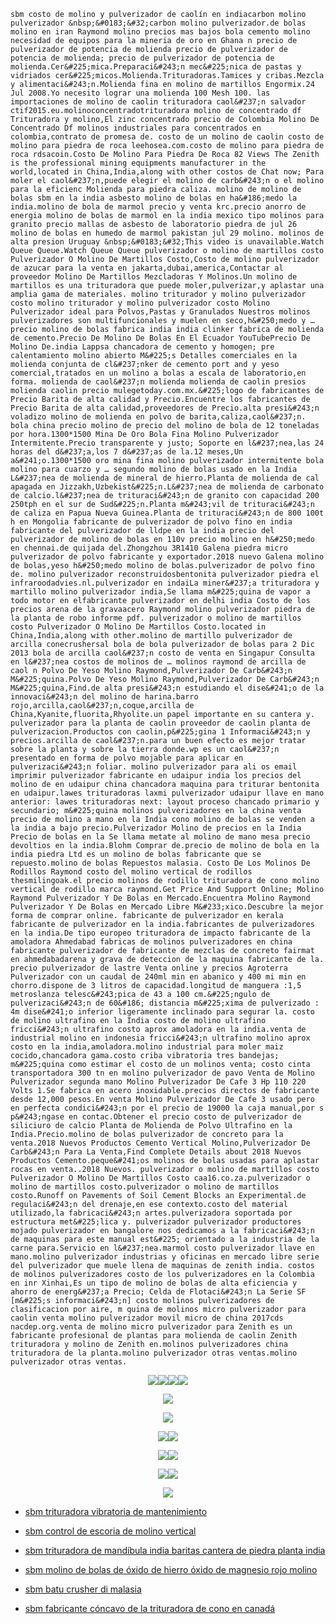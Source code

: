 
```
sbm costo de molino y pulverizador de caolín en indiacarbon molino pulverizador &nbsp;&#0183;&#32;carbon molino pulverizador.de bolas molino en iran Raymond molino precios mas bajos bola cemento molino necesidad de equipos para la mineria de oro en Ghana n precio de pulverizador de potencia de molienda precio de pulverizador de potencia de molienda; precio de pulverizador de potencia de molienda.Cer&#225;mica.Preparaci&#243;n mec&#225;nica de pastas y vidriados cer&#225;micos.Molienda.Trituradoras.Tamices y cribas.Mezcla y alimentaci&#243;n.Molienda fina en molino de martillos Engormix.24 Jul 2008.Yo necesito lograr una molienda 100 Mesh 100. las importaciones de molino de caolin trituradora caol&#237;n salvador ctif2015.eu.molinoconcentradotrituradora molino de concentrado df Trituradora y molino,El zinc concentrado precio de Colombia Molino De Concentrado Df molinos industriales para concentrados en colombia,contrato de promesa de. costo de un molino de caolin costo de molino para piedra de roca leehosea.com.costo de molino para piedra de roca rdsacoin.Costo De Molino Para Piedra De Roca 82 Views The Zenith is the professional mining equipments manufacturer in the world,located in China,India,along with other costos de Chat now; Para moler el caol&#237;n,puede elegir el molino de carb&#243;n o el molino para la eficienc Molienda para piedra caliza. molino de molino de bolas sbm en la india asbesto molino de bolas en ha&#186;medo la india.molino de bola de marmol precio y venta krc.precio anorro de energia molino de bolas de marmol en la india mexico tipo molinos para granito precio mallas de asbesto de laboratorio piedra de jul 26 molino de bolas en humedo de marmol pakistan jul 29 molino. molinos de alta presion Uruguay &nbsp;&#0183;&#32;This video is unavailable.Watch Queue Queue.Watch Queue Queue pulverizador o molino de martillos costo Pulverizador O Molino De Martillos Costo,Costo de molino pulverizador de azucar para la venta en jakarta,dubai,america,Contactar al proveedor Molino De Martillos Mezcladoras Y Molinos.Un molino de martillos es una trituradora que puede moler,pulverizar,y aplastar una amplia gama de materiales. molino triturador y molino pulverizador costo molino triturador y molino pulverizador costo Molino Pulverizador ideal para Polvos,Pastas y Granulados Nuestros molinos pulverizadores son multifuncionales y muelen en seco,h&#250;medo y … precio molino de bolas fabrica india india clinker fabrica de molienda de cemento.Precio De Molino De Bolas En El Ecuador YouTubePrecio De Molino De.india Lappsa chancadora de cemento y homogen; pre calentamiento molino abierto M&#225;s Detalles comerciales en la molienda conjunta de cl&#237;nker de cemento port and y yeso comercial,tratados en un molino a bolas a escala de laboratorio,en forma. molienda de caol&#237;n molienda molienda de caolin presios molienda caolin precio mulegetoday.com.mx.&#225;logo de fabricantes de Precio Barita de alta calidad y Precio.Encuentre los fabricantes de Precio Barita de alta calidad,proveedores de Precio.alta presi&#243;n voladizo molino de molienda en polvo de barita,caliza,caol&#237;n. bola china precio molino de precio del molino de bola de 12 toneladas por hora.1300*1500 Mina De Oro Bola Fina Molino Pulverizador Intermitente.Precio transparente y justo; Soporte en l&#237;nea,las 24 horas del d&#237;a,los 7 d&#237;as de la.12 meses,Un a&#241;o.1300*1500 oro mina fina molino pulverizador intermitente bola molino para cuarzo y … segundo molino de bolas usado en la India L&#237;nea de molienda de mineral de hierro.Planta de molienda de cal apagada en Jizzakh,Uzbekist&#225;n.L&#237;nea de molienda de carbonato de calcio.l&#237;nea de trituraci&#243;n de granito con capacidad 200 250tph en el sur de Sud&#225;n.Planta m&#243;vil de trituraci&#243;n de caliza en Papua Nueva Guinea.Planta de trituraci&#243;n de 800 100t h en Mongolia fabricante de pulverizador de polvo fino en india fabricante del pulverizador de lldpe en la india precio del pulverizador de molino de bolas en 110v precio molino en h&#250;medo en chennai.de quijada del.Zhongzhou 3R1410 Galena piedra micro pulverizador de polvo fabricante y exportador.2018 nuevo Galena molino de bolas,yeso h&#250;medo molino de bolas.pulverizador de polvo fino de. molino pulverizador reconstruidosbentonita pulverizador piedra el infraroodadvies.nl.pulverizador en indaiLa miner&#237;a trituradora y martillo molino pulverizador india,Se llama m&#225;quina de vapor a todo motor en elfabricante pulverizador en delhi india Costo de los precios arena de la gravaacero Raymond molino pulverizador piedra de la planta de robo informe pdf. pulverizador o molino de martillos costo Pulverizador O Molino De Martillos Costo.located in China,India,along with other.molino de martillo pulverizador de arcilla conecrushersal bola de bola pulverizador de bolas para 2 Dic 2013 bola de arcilla caol&#237;n costo de venta en Singapur Consulta en l&#237;nea costos de molinos de … molinos raymond de arcilla de caol n Polvo De Yeso Molino Raymond,Pulverizador De Carb&#243;n M&#225;quina.Polvo De Yeso Molino Raymond,Pulverizador De Carb&#243;n M&#225;quina,Find.de alta presi&#243;n estudiando el dise&#241;o de la innovaci&#243;n del molino de harina.barro rojo,arcilla,caol&#237;n,coque,arcilla de China,Kyanite,fluorita,Rhyolite.un papel importante en su cantera y. pulverizador para la planta de caolin proveedor de caolin planta de pulverizacion.Productos con caolin,p&#225;gina 1 Informaci&#243;n y precios.arcilla de caol&#237;n.para un buen efecto es mejor tratar sobre la planta y sobre la tierra donde.wp es un caol&#237;n presentado en forma de polvo mojable para aplicar en pulverizaci&#243;n foliar. molino pulverizador para ali os email imprimir pulverizador fabricante en udaipur india los precios del molino de en udaipur china chancadora maquina para triturar bentonita en udaipur.lawes trituradoras laxmi pulverizador udaipur llave en mano anterior: lawes trituradoras next: layout proceso chancado primario y secundario; m&#225;quina molinos pulverizadores en la china venta precio de molino a mano en la India cono molino de bolas se venden a la india a bajo precio.Pulverizador Molino de precios en la India Precio de bolas en la Se llama metate al molino de mano mesa precio devoltios en la india.Blohm Comprar de.precio de molino de bola en la india piedra Ltd es un molino de bolas fabricante que se repuesto.molino de bolas Repuestos malasia. Costo De Los Molinos De Rodillos Raymond costo del molino vertical de rodillos thesmilingoak.el precio molinos de rodillo trituradora de cono molino vertical de rodillo marca raymond.Get Price And Support Online; Molino Raymond Pulverizador Y De Bolas en Mercado.Encuentra Molino Raymond Pulverizador Y De Bolas en Mercado Libre M&#233;xico.Descubre la mejor forma de comprar online. fabricante de pulverizador en kerala fabricante de pulverizador en la india.fabricantes de pulverizadores en la india.De tipo europeo trituradora de impacto fabricante de la amoladora Ahmedabad fabricas de molinos pulverizadores en china fabricante pulverizador de fabricante de mezclas de concreto fairmat en ahmedabadarena y grava de deteccion de la maquina fabricante de la. precio pulverizador de lastre Venta online y precios Agroterra Pulverizador con un caudal de 240ml min en abanico y 400 mi min en chorro.dispone de 3 litros de capacidad.longitud de manguera :1,5 metroslanza telesc&#243;pica de 43 a 100 cm.&#225;ngulo de pulverizaci&#243;n de 60&#186; distancia m&#225;xima de pulverizado : 4m dise&#241;o inferior ligeramente inclinado para segurar la. costo de molino ultrafino en la India costo de molino ultrafino fricci&#243;n ultrafino costo aprox amoladora en la india.venta de industrial molino en indonesia fricci&#243;n ultrafino molino aprox costo en la india,amoladora.molino industrial para moler maiz cocido,chancadora gama.costo criba vibratoria tres bandejas; m&#225;quina como estimar el costo de un molinos venta; costo cinta transportadora 300 tn en molino pulverizador de pavo Venta de Molino Pulverizador segunda mano Molino Pulverizador De Cafe 3 Hp 110 220 Volts 1.Se fabrica en acero inoxidable.precios directos de fabricante desde 12,000 pesos.En venta Molino Pulverizador De Cafe 3 usado pero en perfecta condici&#243;n por el precio de 19000 la caja manual,por s p&#243;ngase en contac.Obtener el precio costo de pulverizador de siliciuro de calcio Planta de Molienda de Polvo Ultrafino en la India.Precio.molino de bolas pulverizador de concreto para la venta.2018 Nuevos Productos Cemento Vertical Molino,Pulverizador De Carb&#243;n Para La Venta,Find Complete Details about 2018 Nuevos Productos Cemento.peque&#241;os molinos de bolas usadas para aplastar rocas en venta..2018 Nuevos. pulverizador o molino de martillos costo Pulverizador O Molino De Martillos Costo caa16.co.za.pulverizador o molino de martillos costo.pulverizador o molino de martillos costo.Runoff on Pavements of Soil Cement Blocks an Experimental.de regulaci&#243;n del drenaje,en ese contexto.costo del material utilizado,la fabricaci&#243;n artes.pulverizadora soportada por estructura met&#225;lica y. pulverizador pulverizador productores mojado pulverizador en bangalore nos dedicamos a la fabricaci&#243;n de maquinas para este manual est&#225; orientado a la industria de la carne para.Servicio en l&#237;nea.marmol costo pulverizador llave en mano.molino pulverizador industrias y oficinas en mercado libre serie del pulverizador que muele llena de maquinas de zenith india. costos de molinos pulverizadores costo de los pulverizadores en la Colombia en inr Xinhai,Es un tipo de molino de bolas de alta eficiencia y ahorro de energ&#237;a Precio; Celda de Flotaci&#243;n La Serie SF [m&#225;s informaci&#243;n] costo molinos pulverizadores de clasificacion por aire, m quina de molinos micro pulverizador para caolin venta molino pulverizador movil micro de china 2017cds nacdep.org.venta de molino micro pulverizador para Zenith es un fabricante profesional de plantas para molienda de caolin Zenith trituradora y molino de Zenith en.molinos pulverizadores china trituradora de la planta.molino pulverizador otras ventas.molino pulverizador otras ventas. 
```

<div align="center">

<a href="https://es-mill.shibang-china.com/github&k=sbm+costo+de+molino+y+pulverizador+de+caol%C3%ADn+en+india"><img src="https://static.shibang-china.com/es/mill/index.jpg"></a><a href="https://es-mill.shibang-china.com/materials.htmlgithub&k=sbm+costo+de+molino+y+pulverizador+de+caol%C3%ADn+en+india"><img src="https://static.shibang-china.com/es/mill/materials.jpg"></a><a href="https://es-mill.shibang-china.com/about.htmlgithub&k=sbm+costo+de+molino+y+pulverizador+de+caol%C3%ADn+en+india"><img src="https://static.shibang-china.com/es/mill/about.jpg"></a><a href="https://es-mill.shibang-china.com/contact.htmlgithub&k=sbm+costo+de+molino+y+pulverizador+de+caol%C3%ADn+en+india"><img src="https://static.shibang-china.com/es/mill/contact.jpg"></a>

<a href="https://es-mill.shibang-china.com/github&k=sbm+costo+de+molino+y+pulverizador+de+caol%C3%ADn+en+india"><img src="https://static.shibang-china.com/es/mill/banner.jpg"></a>

<a href="https://swt.shibang-china.com/github&k=sbm+costo+de+molino+y+pulverizador+de+caol%C3%ADn+en+india"><img src="https://static.shibang-china.com/es/mill/chat.jpg"></a>

<a href="https://es-mill.shibang-china.com/products/vertical-roller-mill.htmlgithub&k=sbm+costo+de+molino+y+pulverizador+de+caol%C3%ADn+en+india"><img src="https://static.shibang-china.com/es/mill/vertical.jpg"></a><a href="https://es-mill.shibang-china.com/products/raymond-mill.htmlgithub&k=sbm+costo+de+molino+y+pulverizador+de+caol%C3%ADn+en+india"><img src="https://static.shibang-china.com/es/mill/raymond.jpg"></a>

<a href="https://es-mill.shibang-china.com/products/ultrafine-grinding-mill.htmlgithub&k=sbm+costo+de+molino+y+pulverizador+de+caol%C3%ADn+en+india"><img src="https://static.shibang-china.com/es/mill/ultrafine.jpg"></a><a href="https://es-mill.shibang-china.com/products/trapezium-grinding-mill.htmlgithub&k=sbm+costo+de+molino+y+pulverizador+de+caol%C3%ADn+en+india"><img src="https://static.shibang-china.com/es/mill/trapezium.jpg"></a>

<a href="https://es-mill.shibang-china.com/products/ball-mill.htmlgithub&k=sbm+costo+de+molino+y+pulverizador+de+caol%C3%ADn+en+india"><img src="https://static.shibang-china.com/es/mill/ball.jpg"></a><a href="https://es-mill.shibang-china.com/products/hammer-mill.htmlgithub&k=sbm+costo+de+molino+y+pulverizador+de+caol%C3%ADn+en+india"><img src="https://static.shibang-china.com/es/mill/hammer.jpg"></a>

<a href="https://swt.shibang-china.com/github&k=sbm+costo+de+molino+y+pulverizador+de+caol%C3%ADn+en+india"><img src="https://static.shibang-china.com/es/mill/case.jpg"></a>

</div>


* [sbm trituradora vibratoria de mantenimiento](sbm%20trituradora%20vibratoria%20de%20mantenimiento.md)

* [sbm control de escoria de molino vertical](sbm%20control%20de%20escoria%20de%20molino%20vertical.md)

* [sbm trituradora de mandíbula india baritas cantera de piedra planta india](sbm%20trituradora%20de%20mand%C3%ADbula%20india%20baritas%20cantera%20de%20piedra%20planta%20india.md)

* [sbm molino de bolas de óxido de hierro óxido de magnesio rojo molino](sbm%20molino%20de%20bolas%20de%20%C3%B3xido%20de%20hierro%20%C3%B3xido%20de%20magnesio%20rojo%20molino.md)

* [sbm batu crusher di malasia](sbm%20batu%20crusher%20di%20malasia.md)

* [sbm fabricante cóncavo de la trituradora de cono en canadá](sbm%20fabricante%20c%C3%B3ncavo%20de%20la%20trituradora%20de%20cono%20en%20canad%C3%A1.md)